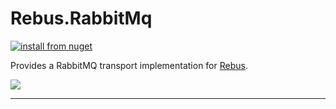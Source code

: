 # Rebus.RabbitMq

[![install from nuget](https://img.shields.io/nuget/v/Rebus.RabbitMq.svg?style=flat-square)](https://www.nuget.org/packages/Rebus.RabbitMq)

Provides a RabbitMQ transport implementation for [Rebus](https://github.com/rebus-org/Rebus).

![](https://raw.githubusercontent.com/rebus-org/Rebus/master/artwork/little_rebusbus2_copy-200x200.png)

---


